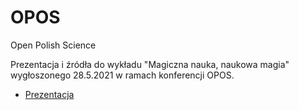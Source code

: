 # OPOS

Open Polish Science

Prezentacja i źródła do wykładu "Magiczna nauka, naukowa magia"
wygłoszonego 28.5.2021 w ramach konferencji OPOS.

 * [Prezentacja](weiner_opos_28_05_2021.html)
